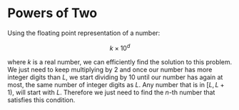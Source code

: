 # Powers of Two

Using the floating point representation of a number:

$$k \times 10^d$$

where $k$ is a real number, we can efficiently find the solution to this problem. We just need to keep multiplying by $2$ and once our number has more integer digits than $L$, we start dividing by $10$ until our number has again at most, the same number of integer digits as $L$. Any number that is in $[L, L + 1)$, will start with $L$. Therefore we just need to find the $n$-th number that satisfies this condition.
